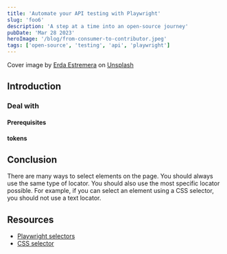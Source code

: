 ```yaml
---
title: 'Automate your API testing with Playwright'
slug: 'foo6'
description: 'A step at a time into an open-source journey'
pubDate: 'Mar 28 2023'
heroImage: '/blog/from-consumer-to-contributor.jpeg'
tags: ['open-source', 'testing', 'api', 'playwright']
---
```


Cover image by <a href="https://unsplash.com/@erdaest?utm_source=unsplash&utm_medium=referral&utm_content=creditCopyText">Erda Estremera</a> on <a href="https://unsplash.com/fr/photos/aSFZKeZiHPc?utm_source=unsplash&utm_medium=referral&utm_content=creditCopyText">Unsplash</a>

## Introduction

### Deal with

#### Prerequisites

#### tokens

## Conclusion

There are many ways to select elements on the page.
You should always use the same type of locator.
You should also use the most specific locator possible.
For example, if you can select an element using a CSS selector, you should not use a text locator.

## Resources

- [Playwright selectors](https://playwright.dev/docs/selectors/)
- [CSS selector](https://developer.mozilla.org/en-US/docs/Web/CSS/CSS_Selectors)

